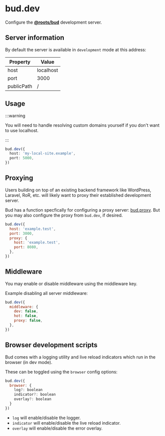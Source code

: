 # bud.dev

Configure the [**@roots/bud**](/docs/packages/@roots/bud) development server.

## Server information

By default the server is available in `development` mode at this address:

| Property   | Value     |
| ---------- | --------- |
| host       | localhost |
| port       | 3000      |
| publicPath | /         |

## Usage

:::warning

You will need to handle resolving custom domains yourself if you don't want to use localhost.

:::

```ts
bud.dev({
  host: 'my-local-site.example',
  port: 5000,
})
```

## Proxying

Users building on top of an existing backend framework like WordPress, Laravel, RoR, etc. will likely want to proxy their established development server.

Bud has a function specfically for configuring a proxy server: [bud.proxy](docs/config/bud.proxy). But you may also configure the proxy from `bud.dev`, if desired.

```js
bud.dev({
  host: 'example.test',
  port: 3000,
  proxy: {
    host: 'example.test',
    port: 8080,
  },
})
```

## Middleware

You may enable or disable middleware using the middleware key.

Example disabling all server middleware:

```js
bud.dev({
  middleware: {
    dev: false,
    hot: false,
    proxy: false,
  },
})
```

## Browser development scripts

Bud comes with a logging utility and live reload indicators which run in the browser (in dev mode).

These can be toggled using the `browser` config options:

```js
bud.dev({
  browser: {
    log?: boolean
    indicator?: boolean
    overlay?: boolean
  }
})
```

- `log` will enable/disable the logger.
- `indicator` will enable/disable the live reload indicator.
- `overlay` will enable/disable the error overlay.
